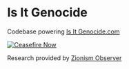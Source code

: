 # Is It Genocide

Codebase powering [Is It Genocide.com](https://isitgenocide.com)

[![Ceasefire Now](https://badge.techforpalestine.org/default)](https://techforpalestine.org/learn-more)

Research provided by [Zionism Observer](https://zionism.observer)

